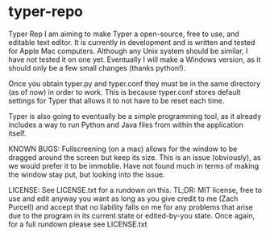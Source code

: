 # typer-repo
Typer Rep
I am aiming to make Typer a open-source, free to use, and editable text editor. It is currently in development and is written
and tested for Apple Mac computers. Although any Unix system should be similar, I have not tested it on one yet. Eventually I
will make a Windows version, as it should only be a few small changes (thanks python!).

Once you obtain typer.py and typer.conf they must be in the same directory (as of now) in order to work. This is because typer.conf
stores default settings for Typer that allows it to not have to be reset each time.

Typer is also going to eventually be a simple programming tool, as it already includes a way to run Python and Java files from
within the application itself.

KNOWN BUGS:
Fullscreening (on a mac) allows for the window to be dragged around the screen but keep its size. This is an issue (obviously), as
  we would prefer it to be immoblie. Have not found much in terms of making the window stay put, but looking into the issue.



LICENSE:
See LICENSE.txt for a rundown on this. TL;DR: MIT license, free to use and edit anyway you want as long as you give credit to me
(Zach Purcell) and accept that no liability falls on me for any problems that arise due to the program in its current state or
edited-by-you state. Once again, for a full rundown please see LICENSE.txt

